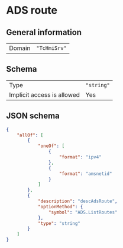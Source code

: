 # ADS route

## General information

|  |  |
| - | - |
| Domain | `"TcHmiSrv"` |

## Schema

|  |  |
| - | - |
| Type | `"string"` |
| Implicit access is allowed | Yes |

## JSON schema

```json
{
    "allOf": [
        {
            "oneOf": [
                {
                    "format": "ipv4"
                },
                {
                    "format": "amsnetid"
                }
            ]
        },
        {
            "description": "descAdsRoute",
            "optionMethod": {
                "symbol": "ADS.ListRoutes"
            },
            "type": "string"
        }
    ]
}
```
